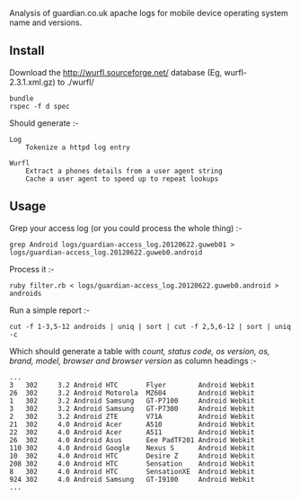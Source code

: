 Analysis of guardian.co.uk apache logs for mobile device operating system name and versions.

Install
-------

Download the http://wurfl.sourceforge.net/ database (Eg, wurfl-2.3.1.xml.gz) to ./wurfl/

```
bundle
rspec -f d spec
```

Should generate :-

    Log
        Tokenize a httpd log entry
  
    Wurfl
        Extract a phones details from a user agent string
        Cache a user agent to speed up to repeat lookups

Usage
-----

Grep your access log (or you could process the whole thing) :-

``` 
grep Android logs/guardian-access_log.20120622.guweb01 > logs/guardian-access_log.20120622.guweb0.android
```

Process it :-

```
ruby filter.rb < logs/guardian-access_log.20120622.guweb0.android > androids
```

Run a simple report :-

```
cut -f 1-3,5-12 androids | uniq | sort | cut -f 2,5,6-12 | sort | uniq -c
```

Which should generate a table with _count, status code, os version, os, brand, model, browser and browser version_ as column headings :- 

    ...
    3   302     3.2 Android HTC       Flyer        Android Webkit
    26  302     3.2 Android Motorola  MZ604        Android Webkit
    1   302     3.2 Android Samsung   GT-P7100     Android Webkit
    3   302     3.2 Android Samsung   GT-P7300     Android Webkit
    2   302     3.2 Android ZTE       V71A         Android Webkit
    21  302     4.0 Android Acer      A510         Android Webkit
    22  302     4.0 Android Acer      A511         Android Webkit
    26  302     4.0 Android Asus      Eee PadTF201 Android Webkit
    110 302     4.0 Android Google    Nexus S      Android Webkit
    10  302     4.0 Android HTC       Desire Z     Android Webkit
    208 302     4.0 Android HTC       Sensation    Android Webkit
    8   302     4.0 Android HTC       SensationXE  Android Webkit
    924 302     4.0 Android Samsung   GT-I9100     Android Webkit
    ...
